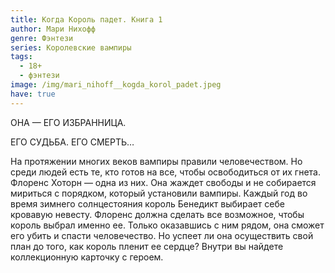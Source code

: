 ```yaml
---
title: Когда Король падет. Книга 1
author: Мари Нихофф
genre: Фэнтези
series: Королевские вампиры
tags:
  - 18+
  - фэнтези
image: /img/mari_nihoff__kogda_korol_padet.jpeg
have: true
---
```

ОНА — ЕГО ИЗБРАННИЦА. 

ЕГО СУДЬБА. ЕГО СМЕРТЬ… 

На протяжении многих веков вампиры правили человечеством. Но среди людей есть те, кто готов на все, чтобы освободиться от их гнета. Флоренс Хоторн — одна из них. Она жаждет свободы и не собирается мириться с порядком, который установили вампиры. Каждый год во время зимнего солнцестояния король Бенедикт выбирает себе кровавую невесту. Флоренс должна сделать все возможное, чтобы король выбрал именно ее. Только оказавшись с ним рядом, она сможет его убить и спасти человечество. Но успеет ли она осуществить свой план до того, как король пленит ее сердце? Внутри вы найдете коллекционную карточку с героем.